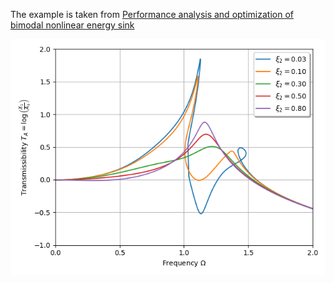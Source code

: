 The example is taken from [Performance analysis and optimization of bimodal nonlinear energy sink](https://doi.org/10.1007/s11071-023-08737-8)

![Effect of NES damping ratio on the primary system response](HBM.png "Effect of NES damping ratio on the primary system response")
